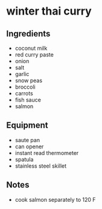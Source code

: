# winter thai curry

## Ingredients

- coconut milk
- red curry paste
- onion
- salt
- garlic
- snow peas
- broccoli
- carrots
- fish sauce
- salmon

## Equipment

- saute pan
- can opener
- instant read thermometer
- spatula
- stainless steel skillet

## Notes

- cook salmon separately to 120 F
